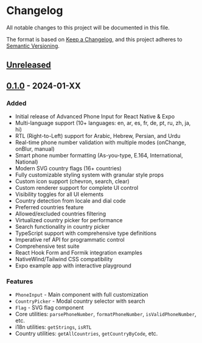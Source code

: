 # Changelog

All notable changes to this project will be documented in this file.

The format is based on [Keep a Changelog](https://keepachangelog.com/en/1.0.0/),
and this project adheres to [Semantic Versioning](https://semver.org/spec/v2.0.0.html).

## [Unreleased]

## [0.1.0] - 2024-01-XX

### Added
- Initial release of Advanced Phone Input for React Native & Expo
- Multi-language support (10+ languages: en, ar, es, fr, de, pt, ru, zh, ja, hi)
- RTL (Right-to-Left) support for Arabic, Hebrew, Persian, and Urdu
- Real-time phone number validation with multiple modes (onChange, onBlur, manual)
- Smart phone number formatting (As-you-type, E.164, International, National)
- Modern SVG country flags (16+ countries)
- Fully customizable styling system with granular style props
- Custom icon support (chevron, search, clear)
- Custom renderer support for complete UI control
- Visibility toggles for all UI elements
- Country detection from locale and dial code
- Preferred countries feature
- Allowed/excluded countries filtering
- Virtualized country picker for performance
- Search functionality in country picker
- TypeScript support with comprehensive type definitions
- Imperative ref API for programmatic control
- Comprehensive test suite
- React Hook Form and Formik integration examples
- NativeWind/Tailwind CSS compatibility
- Expo example app with interactive playground

### Features
- `PhoneInput` - Main component with full customization
- `CountryPicker` - Modal country selector with search
- `Flag` - SVG flag component
- Core utilities: `parsePhoneNumber`, `formatPhoneNumber`, `isValidPhoneNumber`, etc.
- i18n utilities: `getStrings`, `isRTL`
- Country utilities: `getAllCountries`, `getCountryByCode`, etc.

[Unreleased]: https://github.com/yourusername/phone-input-react-native/compare/v0.1.0...HEAD
[0.1.0]: https://github.com/yourusername/phone-input-react-native/releases/tag/v0.1.0

